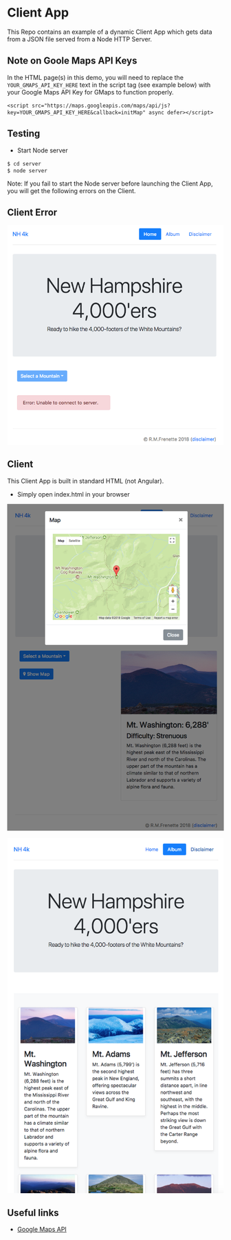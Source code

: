 # Client App
This Repo contains an example of a dynamic Client App which gets data from a JSON file served from a Node HTTP Server.

## Note on Goole Maps API Keys
In the HTML page(s) in this demo, you will need to replace the ```YOUR_GMAPS_API_KEY_HERE``` text in the script tag (see example below) with your Google Maps API Key for GMaps to function properly.
```
<script src="https://maps.googleapis.com/maps/api/js?key=YOUR_GMAPS_API_KEY_HERE&callback=initMap" async defer></script>
```

## Testing
+ Start Node server
```
$ cd server
$ node server
```

Note: If you fail to start the Node server before launching the Client App, you will get the following errors on the Client.

## Client Error
![Error](img/error.png?raw=true "Server Error")


## Client
This Client App is built in standard HTML (not Angular).

+ Simply open index.html in your browser


![Show Map](img/map.png?raw=true "Map")


![Gallery](img/gallery.png?raw=true "Gallery")


## Useful links
* [Google Maps API](https://developers.google.com/maps/)

